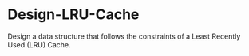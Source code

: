 # Design-LRU-Cache
Design a data structure that follows the constraints of a Least Recently Used (LRU) Cache.

